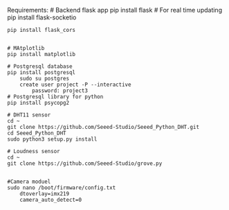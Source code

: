 Requirements:
	# Backend flask app
	pip install flask
	# For real time updating 
	pip install flask-socketio
	
	pip install flask_cors


	# MAtplotlib
	pip install matplotlib

	# Postgresql database
	pip install postgresql
		sudo su postgres
		create user project -P --interactive
			password: project3
	# Postgresql library for python
	pip install psycopg2
	
	# DHT11 sensor
	cd ~
	git clone https://github.com/Seeed-Studio/Seeed_Python_DHT.git
	cd Seeed_Python_DHT
	sudo python3 setup.py install
	
	# Loudness sensor
	cd ~
	git clone https://github.com/Seeed-Studio/grove.py
	
	
	#Camera moduel 
	sudo nano /boot/firmware/config.txt
		dtoverlay=imx219
		camera_auto_detect=0
